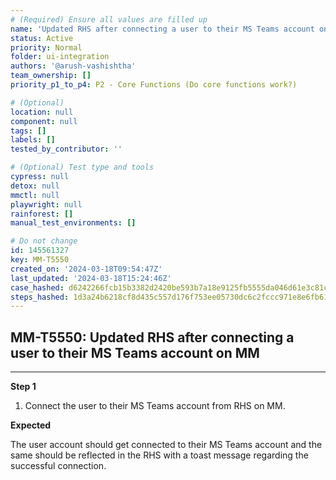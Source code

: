 ```yaml
---
# (Required) Ensure all values are filled up
name: 'Updated RHS after connecting a user to their MS Teams account on MM'
status: Active
priority: Normal
folder: ui-integration
authors: '@arush-vashishtha'
team_ownership: []
priority_p1_to_p4: P2 - Core Functions (Do core functions work?)

# (Optional)
location: null
component: null
tags: []
labels: []
tested_by_contributor: ''

# (Optional) Test type and tools
cypress: null
detox: null
mmctl: null
playwright: null
rainforest: []
manual_test_environments: []

# Do not change
id: 145561327
key: MM-T5550
created_on: '2024-03-18T09:54:47Z'
last_updated: '2024-03-18T15:24:46Z'
case_hashed: d6242266fcb15b3382d2420be593b7a18e9125fb5555da046d61e3c81c8a1fc1efaa409dd0bd48bfc75c27d3b41e41d5
steps_hashed: 1d3a24b6218cf8d435c557d176f753ee05730dc6c2fccc971e8e6fb61437759d68a5422db76244c601e484875e10c27b
---
```


<!-- (Auto-generated) Based on frontmatter's "key" and "name" -->

## MM-T5550: Updated RHS after connecting a user to their MS Teams account on MM

---

**Step 1**

1. Connect the user to their MS Teams account from RHS on MM.

**Expected**

The user account should get connected to their MS Teams account and the same should be reflected in the RHS with a toast message regarding the successful connection.
